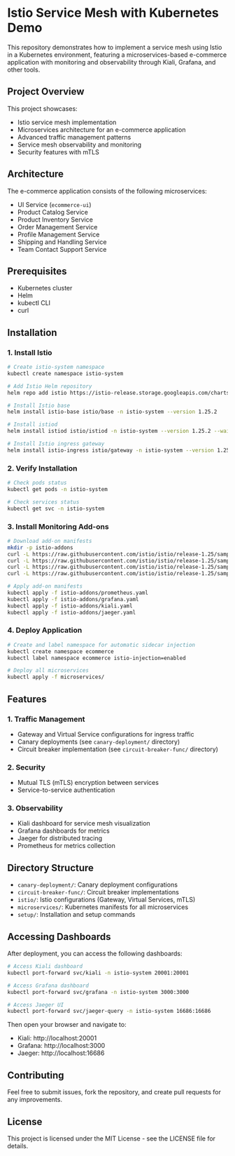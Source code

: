 # Istio Service Mesh with Kubernetes Demo

This repository demonstrates how to implement a service mesh using Istio in a Kubernetes environment, featuring a microservices-based e-commerce application with monitoring and observability through Kiali, Grafana, and other tools.

## Project Overview

This project showcases:

- Istio service mesh implementation
- Microservices architecture for an e-commerce application
- Advanced traffic management patterns
- Service mesh observability and monitoring
- Security features with mTLS

## Architecture

The e-commerce application consists of the following microservices:

- UI Service (`ecommerce-ui`)
- Product Catalog Service
- Product Inventory Service
- Order Management Service
- Profile Management Service
- Shipping and Handling Service
- Team Contact Support Service

## Prerequisites

- Kubernetes cluster
- Helm
- kubectl CLI
- curl

## Installation

### 1. Install Istio

```bash
# Create istio-system namespace
kubectl create namespace istio-system

# Add Istio Helm repository
helm repo add istio https://istio-release.storage.googleapis.com/charts

# Install Istio base
helm install istio-base istio/base -n istio-system --version 1.25.2

# Install istiod
helm install istiod istio/istiod -n istio-system --version 1.25.2 --wait

# Install Istio ingress gateway
helm install istio-ingress istio/gateway -n istio-system --version 1.25.2

```

### 2. Verify Installation

```bash
# Check pods status
kubectl get pods -n istio-system

# Check services status
kubectl get svc -n istio-system
```

### 3. Install Monitoring Add-ons

```bash
# Download add-on manifests
mkdir -p istio-addons
curl -L https://raw.githubusercontent.com/istio/istio/release-1.25/samples/addons/prometheus.yaml -o istio-addons/prometheus.yaml
curl -L https://raw.githubusercontent.com/istio/istio/release-1.25/samples/addons/grafana.yaml -o istio-addons/grafana.yaml
curl -L https://raw.githubusercontent.com/istio/istio/release-1.25/samples/addons/kiali.yaml -o istio-addons/kiali.yaml
curl -L https://raw.githubusercontent.com/istio/istio/release-1.25/samples/addons/jaeger.yaml -o istio-addons/jaeger.yaml

# Apply add-on manifests
kubectl apply -f istio-addons/prometheus.yaml
kubectl apply -f istio-addons/grafana.yaml
kubectl apply -f istio-addons/kiali.yaml
kubectl apply -f istio-addons/jaeger.yaml
```

### 4. Deploy Application

```bash
# Create and label namespace for automatic sidecar injection
kubectl create namespace ecommerce
kubectl label namespace ecommerce istio-injection=enabled

# Deploy all microservices
kubectl apply -f microservices/
```

## Features

### 1. Traffic Management

- Gateway and Virtual Service configurations for ingress traffic
- Canary deployments (see `canary-deployment/` directory)
- Circuit breaker implementation (see `circuit-breaker-func/` directory)

### 2. Security

- Mutual TLS (mTLS) encryption between services
- Service-to-service authentication

### 3. Observability

- Kiali dashboard for service mesh visualization
- Grafana dashboards for metrics
- Jaeger for distributed tracing
- Prometheus for metrics collection

## Directory Structure

- `canary-deployment/`: Canary deployment configurations
- `circuit-breaker-func/`: Circuit breaker implementations
- `istio/`: Istio configurations (Gateway, Virtual Services, mTLS)
- `microservices/`: Kubernetes manifests for all microservices
- `setup/`: Installation and setup commands

## Accessing Dashboards

After deployment, you can access the following dashboards:

```bash
# Access Kiali dashboard
kubectl port-forward svc/kiali -n istio-system 20001:20001

# Access Grafana dashboard
kubectl port-forward svc/grafana -n istio-system 3000:3000

# Access Jaeger UI
kubectl port-forward svc/jaeger-query -n istio-system 16686:16686
```

Then open your browser and navigate to:

- Kiali: http://localhost:20001
- Grafana: http://localhost:3000
- Jaeger: http://localhost:16686

## Contributing

Feel free to submit issues, fork the repository, and create pull requests for any improvements.

## License

This project is licensed under the MIT License - see the LICENSE file for details.
